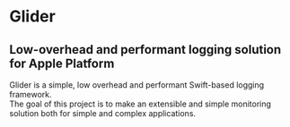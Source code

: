 # Glider
## Low-overhead and performant logging solution for Apple Platform

Glider is a simple, low overhead and performant Swift-based logging framework.  
The goal of this project is to make an extensible and simple monitoring solution both for simple and complex applications.

